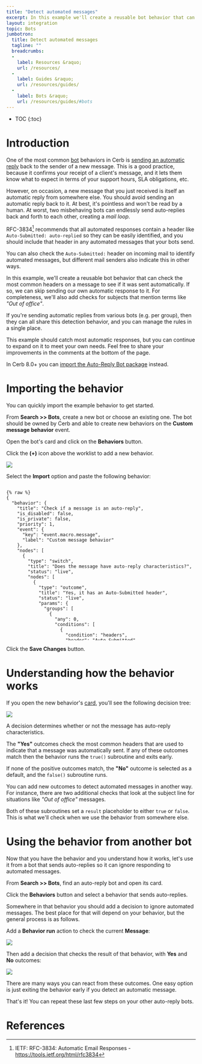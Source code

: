 ```yaml
---
title: "Detect automated messages"
excerpt: In this example we'll create a reusable bot behavior that can check the most common headers on a message to see if it came from an automated sender.
layout: integration
topic: Bots
jumbotron:
  title: Detect automated messages
  tagline: ""
  breadcrumbs:
  -
    label: Resources &raquo;
    url: /resources/
  -
    label: Guides &raquo;
    url: /resources/guides/
  -
    label: Bots &raquo;
    url: /resources/guides/#bots
---
```


* TOC
{:toc}

# Introduction

One of the most common [bot](/docs/bots/) behaviors in Cerb is [sending an automatic reply](/guides/bots/send-automatic-replies/) back to the sender of a new message.  This is a good practice, because it confirms your receipt of a client's message, and it lets them know what to expect in terms of your support hours, SLA obligations, etc.

However, on occasion, a new message that you just received is itself an automatic reply from somewhere else.  You should avoid sending an automatic reply back to it.  At best, it's pointless and won't be read by a human. At worst, two misbehaving bots can endlessly send auto-replies back and forth to each other, creating a _mail loop_.

RFC-3834[^rfc-3834] recommends that all automated responses contain a header like `Auto-Submitted: auto-replied` so they can be easily identified, and you should include that header in any automated messages that your bots send.

You can also check the `Auto-Submitted:` header on incoming mail to identify automated messages, but different mail senders also indicate this in other ways.

In this example, we'll create a reusable bot behavior that can check the most common headers on a message to see if it was sent automatically.  If so, we can skip sending our own automatic response to it.  For completeness, we'll also add checks for subjects that mention terms like _"Out of office"_.

If you're sending automatic replies from various bots (e.g. per group), then they can all share this detection behavior, and you can manage the rules in a single place.

This example should catch most automatic responses, but you can continue to expand on it to meet your own needs. Feel free to share your improvements in the comments at the bottom of the page.

<div class="cerb-box note">
	<p>
		In Cerb 8.0+ you can <a href="/packages/auto-reply-bot">import the Auto-Reply Bot package</a> instead.
	</p>
</div>

# Importing the behavior

You can quickly import the example behavior to get started.

From **Search >> Bots**, create a new bot or choose an existing one.  The bot should be owned by Cerb and able to create new behaviors on the **Custom message behavior** event.

Open the bot's card and click on the **Behaviors** button.

Click the **(+)** icon above the worklist to add a new behavior.

<div class="cerb-screenshot">
<img src="/assets/images/guides/common/worklist-add.png" class="screenshot">
</div>

Select the **Import** option and paste the following behavior:

<pre style="max-height:29.5em;">
<code class="language-json">
{% raw %}
{
  "behavior": {
    "title": "Check if a message is an auto-reply",
    "is_disabled": false,
    "is_private": false,
    "priority": 1,
    "event": {
      "key": "event.macro.message",
      "label": "Custom message behavior"
    },
    "nodes": [
      {
        "type": "switch",
        "title": "Does the message have auto-reply characteristics?",
        "status": "live",
        "nodes": [
          {
            "type": "outcome",
            "title": "Yes, it has an Auto-Submitted header",
            "status": "live",
            "params": {
              "groups": [
                {
                  "any": 0,
                  "conditions": [
                    {
                      "condition": "headers",
                      "header": "Auto-Submitted",
                      "oper": "!is",
                      "value": ""
                    },
                    {
                      "condition": "headers",
                      "header": "Auto-Submitted",
                      "oper": "!is",
                      "value": "no"
                    }
                  ]
                }
              ]
            },
            "nodes": [
              {
                "type": "action",
                "title": "true()",
                "status": "live",
                "params": {
                  "actions": [
                    {
                      "action": "_run_subroutine",
                      "subroutine": "true()"
                    }
                  ]
                }
              }
            ]
          },
          {
            "type": "outcome",
            "title": "Yes, it has Preference\/Precedence headers",
            "status": "live",
            "params": {
              "groups": [
                {
                  "any": 1,
                  "conditions": [
                    {
                      "condition": "headers",
                      "header": "Preference",
                      "oper": "is",
                      "value": "auto_reply"
                    },
                    {
                      "condition": "headers",
                      "header": "Precedence",
                      "oper": "is",
                      "value": "bulk"
                    }
                  ]
                }
              ]
            },
            "nodes": [
              {
                "type": "action",
                "title": "true()",
                "status": "live",
                "params": {
                  "actions": [
                    {
                      "action": "_run_subroutine",
                      "subroutine": "true()"
                    }
                  ]
                }
              }
            ]
          },
          {
            "type": "outcome",
            "title": "Yes, it has X-Precedence, X-Autorespond, X-Autogenerated, or X-AutoReply-From headers",
            "status": "live",
            "params": {
              "groups": [
                {
                  "any": 1,
                  "conditions": [
                    {
                      "condition": "headers",
                      "header": "X-Autogenerated",
                      "oper": "!is",
                      "value": ""
                    },
                    {
                      "condition": "headers",
                      "header": "X-AutoReply",
                      "oper": "!is",
                      "value": ""
                    },
                    {
                      "condition": "headers",
                      "header": "X-AutoReply-From",
                      "oper": "!is",
                      "value": ""
                    },
                    {
                      "condition": "headers",
                      "header": "X-Autorespond",
                      "oper": "!is",
                      "value": ""
                    },
                    {
                      "condition": "headers",
                      "header": "X-Precedence",
                      "oper": "is",
                      "value": "auto_reply"
                    }
                  ]
                }
              ]
            },
            "nodes": [
              {
                "type": "action",
                "title": "true()",
                "status": "live",
                "params": {
                  "actions": [
                    {
                      "action": "_run_subroutine",
                      "subroutine": "true()"
                    }
                  ]
                }
              }
            ]
          },
          {
            "type": "outcome",
            "title": "Yes, it has an Out of Office subject",
            "status": "live",
            "params": {
              "groups": [
                {
                  "any": 1,
                  "conditions": [
                    {
                      "condition": "headers",
                      "header": "Subject",
                      "oper": "contains",
                      "value": "Out of Office"
                    },
                    {
                      "condition": "headers",
                      "header": "Subject",
                      "oper": "contains",
                      "value": "is out of the office"
                    }
                  ]
                }
              ]
            },
            "nodes": [
              {
                "type": "action",
                "title": "true()",
                "status": "live",
                "params": {
                  "actions": [
                    {
                      "action": "_run_subroutine",
                      "subroutine": "true()"
                    }
                  ]
                }
              }
            ]
          },
          {
            "type": "outcome",
            "title": "Yes, it has an Auto Response subject",
            "status": "live",
            "params": {
              "groups": [
                {
                  "any": 1,
                  "conditions": [
                    {
                      "condition": "headers",
                      "header": "Subject",
                      "oper": "contains",
                      "value": "Auto Response"
                    },
                    {
                      "condition": "headers",
                      "header": "Subject",
                      "oper": "contains",
                      "value": "AutoReply"
                    }
                  ]
                }
              ]
            },
            "nodes": [
              {
                "type": "action",
                "title": "true()",
                "status": "live",
                "params": {
                  "actions": [
                    {
                      "action": "_run_subroutine",
                      "subroutine": "true()"
                    }
                  ]
                }
              }
            ]
          },
          {
            "type": "outcome",
            "title": "No",
            "status": "live",
            "params": {
              "groups": [
                {
                  "any": 0,
                  "conditions": []
                }
              ]
            },
            "nodes": [
              {
                "type": "action",
                "title": "false()",
                "status": "live",
                "params": {
                  "actions": [
                    {
                      "action": "_run_subroutine",
                      "subroutine": "false()"
                    }
                  ]
                }
              }
            ]
          }
        ]
      },
      {
        "type": "subroutine",
        "title": "true()",
        "status": "live",
        "nodes": [
          {
            "type": "action",
            "title": "Exit: The message is an auto-reply",
            "status": "live",
            "params": {
              "actions": [
                {
                  "action": "_set_custom_var",
                  "value": "true",
                  "format": "",
                  "is_simulator_only": "0",
                  "var": "result"
                },
                {
                  "action": "_exit",
                  "mode": ""
                }
              ]
            }
          }
        ]
      },
      {
        "type": "subroutine",
        "title": "false()",
        "status": "live",
        "nodes": [
          {
            "type": "action",
            "title": "Exit: The message is not an auto-reply",
            "status": "live",
            "params": {
              "actions": [
                {
                  "action": "_set_custom_var",
                  "value": "false",
                  "format": "",
                  "is_simulator_only": "0",
                  "var": "result"
                },
                {
                  "action": "_exit",
                  "mode": ""
                }
              ]
            }
          }
        ]
      }
    ]
  }
}
{% endraw %}
</code>
</pre>

Click the **Save Changes** button.

# Understanding how the behavior works

If you open the new behavior's [card](/docs/records/#cards), you'll see the following decision tree:

<div class="cerb-screenshot">
<img src="/assets/images/guides/bots/auto-replies/detect-autoreply-behavior.png" class="screenshot">
</div>

A decision determines whether or not the message has auto-reply characteristics.

The **"Yes"** outcomes check the most common headers that are used to indicate that a message was automatically sent.  If any of these outcomes match then the behavior runs the `true()` subroutine and exits early.

If none of the positive outcomes match, the **"No"** outcome is selected as a default, and the `false()` subroutine runs.

You can add new outcomes to detect automated messages in another way.  For instance, there are two additional checks that look at the subject line for situations like _"Out of office"_ messages.

Both of these subroutines set a `result` placeholder to either `true` or `false`.  This is what we'll check when we use the behavior from somewhere else.

# Using the behavior from another bot

Now that you have the behavior and you understand how it works, let's use it from a bot that sends auto-replies so it can ignore responding to automated messages.

From **Search >> Bots**, find an auto-reply bot and open its card.

Click the **Behaviors** button and select a behavior that sends auto-replies.

Somewhere in that behavior you should add a decision to ignore automated messages.  The best place for that will depend on your behavior, but the general process is as follows.

Add a **Behavior run** action to check the current **Message**:

<div class="cerb-screenshot">
<img src="/assets/images/guides/bots/auto-replies/detect-autoreply-run-behavior.png" class="screenshot">
</div>

Then add a decision that checks the result of that behavior, with **Yes** and **No** outcomes:

<div class="cerb-screenshot">
<img src="/assets/images/guides/bots/auto-replies/detect-autoreply-check-behavior.png" class="screenshot">
</div>

There are many ways you can react from these outcomes.  One easy option is just exiting the behavior early if you detect an automatic message.

That's it!  You can repeat these last few steps on your other auto-reply bots.

# References

[^rfc-3834]: IETF: RFC-3834: Automatic Email Responses - <https://tools.ietf.org/html/rfc3834>
